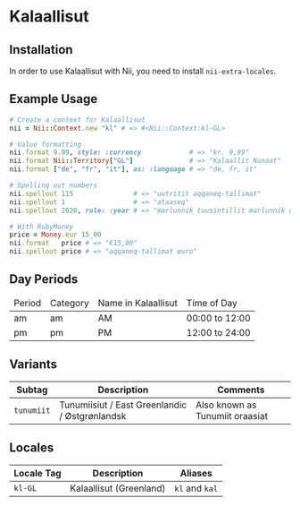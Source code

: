 <!-- This file has been generated. Source: languages/_template.md.erb -->

# Kalaallisut

## Installation

In order to use Kalaallisut with Nii, you need to install `nii-extra-locales`.

## Example Usage

``` ruby
# Create a context for Kalaallisut
nii = Nii::Context.new "kl" # => #<Nii::Context:kl-GL>

# Value formatting
nii.format 9.99, style: :currency            # => "kr. 9,99"
nii.format Nii::Territory["GL"]              # => "Kalaallit Nunaat"
nii.format ["de", "fr", "it"], as: :language # => "de, fr, it"

# Spelling out numbers
nii.spellout 115               # => "uutritit aqqaneq-tallimat"
nii.spellout 1                 # => "ataaseq"
nii.spellout 2020, rule: :year # => "marlunnik tuusintillit marlunnik qulillit"

# With RubyMoney
price = Money.eur 15_00
nii.format   price # => "€15,00"
nii.spellout price # => "aqqaneq-tallimat euro"
```

## Day Periods


<table>
  <thead>
    <tr>
      <td>Period</td>
      <td>Category</td>
      <td>Name in Kalaallisut</td>
      <td>Time of Day</td>
    </tr>
  </thead>
  <tbody>
    <tr>
      <td>am</td>
      <td>am</td>
      <td>AM</td>
      <td>00:00 to 12:00</td>
    </tr>
    <tr>
      <td>pm</td>
      <td>pm</td>
      <td>PM</td>
      <td>12:00 to 24:00</td>
    </tr>
  </tbody>
</table>


## Variants

<table>
  <thead>
    <tr>
      <th>Subtag</th>
      <th>Description</th>
      <th>Comments</th>
    </tr>
  </thead>
  <tbody>
    <tr>
      <td><code>tunumiit</code></td>
      <td>Tunumiisiut / East Greenlandic / Østgrønlandsk</td>
      <td>Also known as Tunumiit oraasiat</td>
    </tr>
  </tbody>
</table>

## Locales

<table>
  <thead>
    <tr>
      <th>Locale Tag</th>
      <th>Description</th>
      <th>Aliases</th>
    </tr>
  </thead>
  <tbody>
    <tr>
      <td><code>kl-GL</code></td>
      <td>Kalaallisut (Greenland)</td>
      <td><code>kl</code> and <code>kal</code></td>
    </tr>
  </tbody>
</table>

